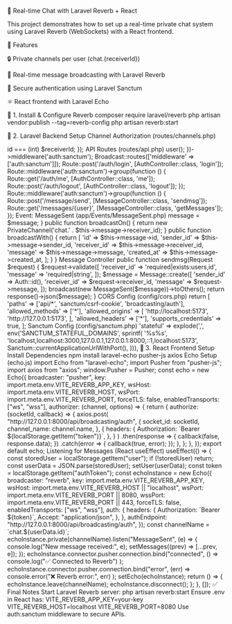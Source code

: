 🚀 Real-time Chat with Laravel Reverb + React

This project demonstrates how to set up a real-time private chat system using Laravel Reverb (WebSockets) with a React frontend.

📌 Features

🔒 Private channels per user (chat.{receiverId})

📡 Real-time message broadcasting with Laravel Reverb

🔑 Secure authentication using Laravel Sanctum

⚛️ React frontend with Laravel Echo

🔹 1. Install & Configure Reverb
composer require laravel/reverb
php artisan vendor:publish --tag=reverb-config
php artisan reverb:start

🔹 2. Laravel Backend Setup
Channel Authorization (routes/channels.php)
<?php

use Illuminate\Support\Facades\Broadcast;

Broadcast::channel('chat.{receiverId}', function ($user, $receiverId) {
    return (int) $user->id === (int) $receiverId;
});

API Routes (routes/api.php)
<?php

use App\Events\MessageSent;
use Illuminate\Http\Request;
use Illuminate\Support\Facades\Route;
use App\Http\Controllers\AuthController;
use Illuminate\Support\Facades\Broadcast;
use App\Http\Controllers\MessageController;

Route::get('/user', function (Request $request) {
    return $request->user();
})->middleware('auth:sanctum');

Broadcast::routes(['middleware' => ['auth:sanctum']]);

Route::post('/auth/login', [AuthController::class, 'login']);

Route::middleware('auth:sanctum')->group(function () {
    Route::get('/auth/me', [AuthController::class, 'me']);
    Route::post('/auth/logout', [AuthController::class, 'logout']);
});

Route::middleware('auth:sanctum')->group(function () {
    Route::post('/message/send', [MessageController::class, 'sendmsg']);
    Route::get('/messages/{user}', [MessageController::class, 'getMessages']);
});

Event: MessageSent (app/Events/MessageSent.php)
<?php

namespace App\Events;

use App\Models\Message;
use Illuminate\Broadcasting\PrivateChannel;
use Illuminate\Contracts\Broadcasting\ShouldBroadcast;
use Illuminate\Foundation\Events\Dispatchable;
use Illuminate\Queue\SerializesModels;
use Illuminate\Broadcasting\InteractsWithSockets;

class MessageSent implements ShouldBroadcast
{
    use Dispatchable, InteractsWithSockets, SerializesModels;

    public $message;

    public function __construct(Message $message)
    {
        $this->message = $message;
    }

    public function broadcastOn()
    {
        return new PrivateChannel('chat.' . $this->message->receiver_id);
    }

    public function broadcastWith()
    {
        return [
            'id' => $this->message->id,
            'sender_id' => $this->message->sender_id,
            'receiver_id' => $this->message->receiver_id,
            'message' => $this->message->message,
            'created_at' => $this->message->created_at,
        ];
    }
}

Message Controller
public function sendmsg(Request $request)
{
    $request->validate([
        'receiver_id' => 'required|exists:users,id',
        'message' => 'required|string',
    ]);

    $message = Message::create([
        'sender_id' => Auth::id(),
        'receiver_id' => $request->receiver_id,
        'message' => $request->message,
    ]);

    broadcast(new MessageSent($message))->toOthers();

    return response()->json($message);
}

CORS Config (config/cors.php)
return [
    'paths' => ['api/*', 'sanctum/csrf-cookie', 'broadcasting/auth'],
    'allowed_methods' => ['*'],
    'allowed_origins' => [
        'http://localhost:5173',
        'http://127.0.0.1:5173',
    ],
    'allowed_headers' => ['*'],
    'supports_credentials' => true,
];

Sanctum Config (config/sanctum.php)
'stateful' => explode(',', env('SANCTUM_STATEFUL_DOMAINS', sprintf(
    '%s%s',
    'localhost,localhost:3000,127.0.0.1,127.0.0.1:8000,::1,localhost:5173',
    Sanctum::currentApplicationUrlWithPort(),
))),

🔹 3. React Frontend Setup
Install Dependencies
npm install laravel-echo pusher-js axios

Echo Setup (echo.js)
import Echo from "laravel-echo";
import Pusher from "pusher-js";
import axios from "axios";

window.Pusher = Pusher;

const echo = new Echo({
    broadcaster: "pusher",
    key: import.meta.env.VITE_REVERB_APP_KEY,
    wsHost: import.meta.env.VITE_REVERB_HOST,
    wsPort: import.meta.env.VITE_REVERB_PORT,
    forceTLS: false,
    enabledTransports: ["ws", "wss"],
    authorizer: (channel, options) => {
        return {
            authorize: (socketId, callback) => {
                axios.post(
                    "http://127.0.0.1:8000/api/broadcasting/auth",
                    {
                        socket_id: socketId,
                        channel_name: channel.name,
                    },
                    {
                        headers: {
                            Authorization: `Bearer ${localStorage.getItem("token")}`,
                        },
                    }
                )
                .then(response => {
                    callback(false, response.data);
                })
                .catch(error => {
                    callback(true, error);
                });
            },
        };
    },
});

export default echo;

Listening for Messages (React useEffect)
useEffect(() => {
    const storedUser = localStorage.getItem("user");
    if (!storedUser) return;

    const userData = JSON.parse(storedUser);
    setUser(userData);
    const token = localStorage.getItem("authToken");

    const echoInstance = new Echo({
        broadcaster: "reverb",
        key: import.meta.env.VITE_REVERB_APP_KEY,
        wsHost: import.meta.env.VITE_REVERB_HOST || "localhost",
        wsPort: import.meta.env.VITE_REVERB_PORT || 8080,
        wssPort: import.meta.env.VITE_REVERB_PORT || 443,
        forceTLS: false,
        enabledTransports: ["ws", "wss"],
        auth: {
            headers: {
                Authorization: `Bearer ${token}`,
                Accept: "application/json",
            },
        },
        authEndpoint: "http://127.0.0.1:8000/api/broadcasting/auth",
    });

    const channelName = `chat.${userData.id}`;
    echoInstance.private(channelName).listen("MessageSent", (e) => {
        console.log("New message received:", e);
        setMessages((prev) => [...prev, e]);
    });

    echoInstance.connector.pusher.connection.bind("connected", () =>
        console.log("✅ Connected to Reverb")
    );
    echoInstance.connector.pusher.connection.bind("error", (err) =>
        console.error("❌ Reverb error:", err)
    );

    setEcho(echoInstance);

    return () => {
        echoInstance.leave(channelName);
        echoInstance.disconnect();
    };
}, []);

✅ Final Notes

Start Laravel Reverb server:

php artisan reverb:start


Ensure .env in React has:

VITE_REVERB_APP_KEY=your-key
VITE_REVERB_HOST=localhost
VITE_REVERB_PORT=8080


Use auth:sanctum middleware to secure APIs.
